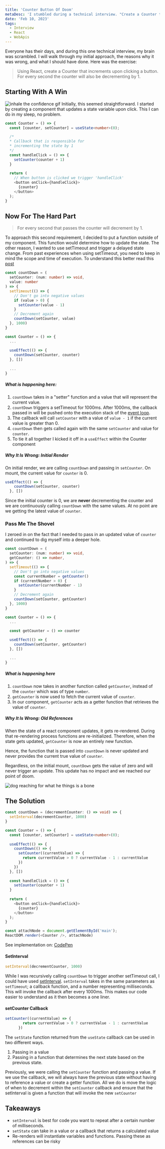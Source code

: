 ```yaml
---
title: 'Counter Button Of Doom'
metaDesc: 'I stumbled during a technical interview. "Create a Counter that increments on click and decrements every second.'
date: 'Feb 10, 2023'
tags:
  - Interview
  - React
  - WebApis
---
```


Everyone has their days, and during this one technical interview, my brain was scrambled. I will walk through my initial approach, the reasons why it was wrong, and what I should have done. Here was the exercise:


> Using React, create a Counter that increments upon clicking a button. For every second the counter will also be decrementing by 1.


## Starting With A Win
![inhale the confidence gif](https://media.giphy.com/media/E72zBwfDfxRwLu5vbB/giphy.gif)
Initially, this seemed straightforward. I started by creating a component that updates a state variable upon click. This I can do in my sleep, no problem.

```typescript
const Counter = () => {
  const [counter, setCounter] = useState<number>(0);

  /*
  * Callback that is responsible for 
  * incrementing the state by 1
  */
  const handleClick = () => {
    setCounter(counter + 1)
  }
  
  return (
    // When button is clicked we trigger 'handleClick'
    <button onClick={handleClick}>
      {counter}
    </button>
  );
}
```

## Now For The Hard Part
> For every second that passes the counter will decrement by 1.

To approach this second requirement, I decided to put a function outside of my component. This function would determine how to update the state. The other reason, I wanted to use setTimeout and trigger a delayed state change. From past experiences when using setTimeout, you need to keep in mind the scope and time of execution. To understand this better read this [post](https://medium.com/@axionoso/watch-out-when-using-settimeout-in-for-loop-js-75a047e27a5f)


```typescript
const countDown = (
  setCounter: (num: number) => void,
  value: number
) => {
  setTimeout(() => {
    // Don't go into negative values
    if (value > 0) {
      setCounter(value - 1)
    }
    // Decrement again
    countDown(setCounter, value)
  }, 1000)
}

const Counter = () => {
  ...
  
  useEffect(() => {
    countDown(setCounter, counter)
  }, [])
  
  ...
}
```
##### What is happening here:
1. `countDown` takes in a "setter" function and a value that will represent the current value.
2. `countDown` triggers a setTimeout for 1000ms. After 1000ms, the callback passed in will be pushed onto the execution stack of the [event loop](https://andreassujono.medium.com/tricky-event-loop-macrotask-and-microtask-question-506956b0a26d).
3. The callback will call `setCounter` with a value of `value - 1` if the current value is greater than 0.
4. `countDown` then gets called again with the same `setCounter` and value for `counter`.
5. To tie it all together I kicked it off in a `useEffect` within the Counter component


##### Why It Is Wrong: Initial Render
On initial render, we are calling `countDown` and passing in `setCounter`. On mount, the current value for `counter` is 0.

```typescript
useEffect(() => {
    countDown(setCounter, counter)
  }, [])
```

Since the initial counter is 0, we are **never** decrementing the counter and we are continuously calling `countDown` with the same values. At no point are we getting the latest value of `counter`.

### Pass Me The Shovel
I zeroed in on the fact that I needed to pass in an updated value of `counter` and continued to dig myself into a deeper hole.


```typescript
const countDown = (
  setCounter: (num: number) => void,
  getCounter: () => number,
) => {
  setTimeout(() => {
    // Don't go into negative values
    const currentNumber = getCounter()
    if (currentNumber > 0) {
      setCounter(currentNumber - 1)
    }
    // Decrement again
    countDown(setCounter, getCounter)
  }, 1000)
}

const Counter = () => {
  ...
  
  const getCounter = () => counter

  useEffect(() => {
    countDown(setCounter, getCounter)
  }, [])

  ...
}
```

##### What is happening here
1. `countDown` now takes in another function called `getCounter`, instead of the `counter` which was of type `number`.
2. `getCounter` is now used to fetch the current value of `counter`.
3. In our component, `getCounter` acts as a getter function that retrieves the value of `counter`.

##### Why It Is Wrong: Old References
When the state of a react component updates, it gets re-rendered. During that re-rendering process functions are re-initialized. Therefore, when the state gets updated, `getCounter` is now an entirely new function.

Hence, the function that is passed into `countDown` is never updated and never provides the current true value of `counter`.

Regardless, on the initial mount, `countDown` gets the value of zero and will never trigger an update. This update has no impact and we reached our point of doom.

![dog reaching for what he things is a bone](https://media.giphy.com/media/IPCdx3czj7OcU/giphy-downsized-large.gif)


## The Solution

```typescript
const countDown = (decrementCounter: () => void) => {
  setInterval(decrementCounter, 1000)
}

const Counter = () => {
  const [counter, setCounter] = useState<number>(0);
  
  useEffect(() => {
    countDown(() => {
      setCounter((currentValue) => {
        return currentValue > 0 ? currentValue - 1 : currentValue
      })
    })  
  }, [])
  
  const handleClick = () => {
    setCounter(counter + 1)
  }
  
  return (
    <button onClick={handleClick}>
      {counter}
    </button>
  );
}

const attachNode = document.getElementById('main'); 
ReactDOM.render(<Counter />, attachNode)
```

See implementation on: [CodePen](https://codepen.io/bedrock02/pen/RwBXwgE)

#### SetInterval
```typescript
setInterval(decrementCounter, 1000)
```
While I was recursively calling `countDown` to trigger another setTimeout call, I could have used [setInterval](https://developer.mozilla.org/en-US/docs/Web/API/setInterval). `setInterval` takes in the same parameters as `setTimeout`; a callback function, and a number representing milliseconds. This will invoke the callback after every 1000ms. This makes our code easier to understand as it then becomes a one liner.

#### setCounter Callback
```typescript
setCounter((currentValue) => {
        return currentValue > 0 ? currentValue - 1 : currentValue
      })
```
The `setState` function returned from the `useState` callback can be used in two different ways.

1. Passing in a value
2. Passing in a function that determines the next state based on the previous state.

Previously, we were calling the `setCounter` function and passing a value. If we use the callback, we will always have the previous state without having to reference a value or create a getter function. All we do is move the logic of when to decrement within the `setCounter` callback and ensure that the setInterval is given a function that will invoke the new `setCounter`


## Takeaways
- `setInterval` is best for code you want to repeat after a certain number of milliseconds.
- `setState` can take in a value or a callback that returns a calculated value
- Re-renders will instantiate variables and functions. Passing these as references can be risky
